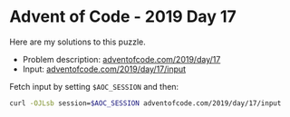 # Advent of Code - 2019 Day 17
Here are my solutions to this puzzle.

* Problem description: [adventofcode.com/2019/day/17](https://adventofcode.com/2019/day/17)
* Input: [adventofcode.com/2019/day/17/input](https://adventofcode.com/2019/day/17/input)

Fetch input by setting `$AOC_SESSION` and then:
```bash
curl -OJLsb session=$AOC_SESSION adventofcode.com/2019/day/17/input
```
